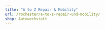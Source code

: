 ```yaml
---
title: "A to Z Repair & Mobility"
url: /rochester/a-to-z-repair-und-mobility/
shop: Autowerkstatt
---
```

